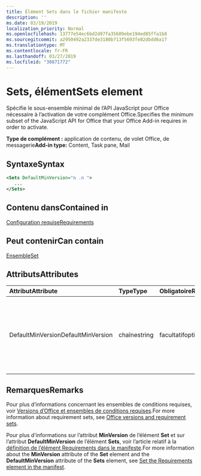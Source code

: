 ```yaml
---
title: Élément Sets dans le fichier manifeste
description: ''
ms.date: 03/19/2019
localization_priority: Normal
ms.openlocfilehash: 13777e54ec6bd2d97fa35609ebe194ed85ffa1b8
ms.sourcegitcommit: a2950492a2337de3180b713f5693fe82dbdd6a17
ms.translationtype: MT
ms.contentlocale: fr-FR
ms.lasthandoff: 03/27/2019
ms.locfileid: "30871772"
---
```

# <a name="sets-element"></a><span data-ttu-id="fcb95-102">Sets, élément</span><span class="sxs-lookup"><span data-stu-id="fcb95-102">Sets element</span></span>

<span data-ttu-id="fcb95-103">Spécifie le sous-ensemble minimal de l’API JavaScript pour Office nécessaire à l’activation de votre complément Office.</span><span class="sxs-lookup"><span data-stu-id="fcb95-103">Specifies the minimum subset of the JavaScript API for Office that your Office Add-in requires in order to activate.</span></span>

<span data-ttu-id="fcb95-104">**Type de complément :** application de contenu, de volet Office, de messagerie</span><span class="sxs-lookup"><span data-stu-id="fcb95-104">**Add-in type:** Content, Task pane, Mail</span></span>

## <a name="syntax"></a><span data-ttu-id="fcb95-105">Syntaxe</span><span class="sxs-lookup"><span data-stu-id="fcb95-105">Syntax</span></span>

```XML
<Sets DefaultMinVersion="n .n ">
   ...
</Sets>
```

## <a name="contained-in"></a><span data-ttu-id="fcb95-106">Contenu dans</span><span class="sxs-lookup"><span data-stu-id="fcb95-106">Contained in</span></span>

[<span data-ttu-id="fcb95-107">Configuration requise</span><span class="sxs-lookup"><span data-stu-id="fcb95-107">Requirements</span></span>](requirements.md)

## <a name="can-contain"></a><span data-ttu-id="fcb95-108">Peut contenir</span><span class="sxs-lookup"><span data-stu-id="fcb95-108">Can contain</span></span>

[<span data-ttu-id="fcb95-109">Ensemble</span><span class="sxs-lookup"><span data-stu-id="fcb95-109">Set</span></span>](set.md)

## <a name="attributes"></a><span data-ttu-id="fcb95-110">Attributs</span><span class="sxs-lookup"><span data-stu-id="fcb95-110">Attributes</span></span>

|<span data-ttu-id="fcb95-111">**Attribut**</span><span class="sxs-lookup"><span data-stu-id="fcb95-111">**Attribute**</span></span>|<span data-ttu-id="fcb95-112">**Type**</span><span class="sxs-lookup"><span data-stu-id="fcb95-112">**Type**</span></span>|<span data-ttu-id="fcb95-113">**Obligatoire**</span><span class="sxs-lookup"><span data-stu-id="fcb95-113">**Required**</span></span>|<span data-ttu-id="fcb95-114">**Description**</span><span class="sxs-lookup"><span data-stu-id="fcb95-114">**Description**</span></span>|
|:-----|:-----|:-----|:-----|
|<span data-ttu-id="fcb95-115">DefaultMinVersion</span><span class="sxs-lookup"><span data-stu-id="fcb95-115">DefaultMinVersion</span></span>|<span data-ttu-id="fcb95-116">chaîne</span><span class="sxs-lookup"><span data-stu-id="fcb95-116">string</span></span>|<span data-ttu-id="fcb95-117">facultatif</span><span class="sxs-lookup"><span data-stu-id="fcb95-117">optional</span></span>|<span data-ttu-id="fcb95-p101">Spécifie la valeur de l’attribut **MinVersion** par défaut pour tous les éléments [Set](set.md) enfants. La valeur par défaut est « 1.1 ».</span><span class="sxs-lookup"><span data-stu-id="fcb95-p101">Specifies the default  **MinVersion** attribute value for all child [Set](set.md) elements. The default value is "1.1".</span></span>|

## <a name="remarks"></a><span data-ttu-id="fcb95-120">Remarques</span><span class="sxs-lookup"><span data-stu-id="fcb95-120">Remarks</span></span>

<span data-ttu-id="fcb95-121">Pour plus d’informations concernant les ensembles de conditions requises, voir [Versions d’Office et ensembles de conditions requises](/office/dev/add-ins/develop/office-versions-and-requirement-sets).</span><span class="sxs-lookup"><span data-stu-id="fcb95-121">For more information about requirement sets, see [Office versions and requirement sets](/office/dev/add-ins/develop/office-versions-and-requirement-sets).</span></span>

<span data-ttu-id="fcb95-122">Pour plus d'informations sur l’attribut **MinVersion** de l’élément **Set** et sur l’attribut **DefaultMinVersion** de l’élément **Sets**, voir l’article relatif à la [définition de l’élément Requirements dans le manifeste](/office/dev/add-ins/develop/specify-office-hosts-and-api-requirements#set-the-requirements-element-in-the-manifest).</span><span class="sxs-lookup"><span data-stu-id="fcb95-122">For more information about the  **MinVersion** attribute of the **Set** element and the **DefaultMinVersion** attribute of the **Sets** element, see [Set the Requirements element in the manifest](/office/dev/add-ins/develop/specify-office-hosts-and-api-requirements#set-the-requirements-element-in-the-manifest).</span></span>

